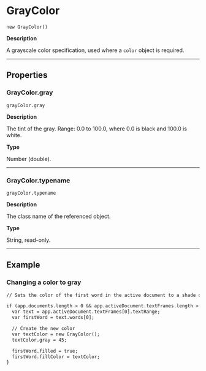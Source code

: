 # GrayColor

`new GrayColor()`

**Description**

A grayscale color specification, used where a `color` object is required.

---

## Properties

### GrayColor.gray

`grayColor.gray`

**Description**

The tint of the gray. Range: 0.0 to 100.0, where 0.0 is black and 100.0 is white.

**Type**

Number (double).

---

### GrayColor.typename

`grayColor.typename`

**Description**

The class name of the referenced object.

**Type**

String, read-only.

---

## Example

### Changing a color to gray

```default
// Sets the color of the first word in the active document to a shade of gray

if (app.documents.length > 0 && app.activeDocument.textFrames.length > 0) {
  var text = app.activeDocument.textFrames[0].textRange;
  var firstWord = text.words[0];

  // Create the new color
  var textColor = new GrayColor();
  textColor.gray = 45;

  firstWord.filled = true;
  firstWord.fillColor = textColor;
}
```
